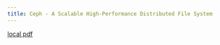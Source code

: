 ```yaml
---
title: Ceph - A Scalable High-Performance Distributed File System
---
```


[local pdf](../../../pdfs/Ceph%20-%20A%20Scalable%20High-Performance%20Distributed%20File%20System.pdf)